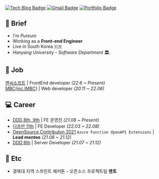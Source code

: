 [![Tech Blog Badge](http://img.shields.io/badge/-Tech%20blog-black?style=flat-square&logo=github&link=https://blue-boy.tistory.com/)](https://blue-boy.tistory.com/) 
[![Gmail Badge](https://img.shields.io/badge/-Gmail-d14836?style=flat-square&logo=Gmail&logoColor=white&link=mailto:pooreumsunny@gmail.com)](mailto:pooreumsunny@gmail.com)
[![Portfolio Badge](https://img.shields.io/badge/포트폴리오-resume-ff69b4)](https://ten-confidence-178.notion.site/Choi-Pu-Reum-e987869165e74e31905573f2b88613ad)

<h2>🐛 Brief</h2>

- I'm *Pureum*
- Working as a **Front-end Engineer**
- Live in South Korea 🇰🇷
- *Hanyang University* - *Software Department* 🏛️. 

<h2>💼 Job</h2>

<a href="https://kr.ncsoft.com/kr/index.do">엔씨소프트</a> | FrontEnd developer *(22.6 ~ Present)* <br>
<a href="https://www.imbc.com/">MBC(inc.IMBC)</a> | Web developer *(20.11 ~ 22.06)* 


<h2>💻 Career</h2>

- <a href="https://github.com/DDD-Community">DDD 8th, 9th</a> | FE 운영진 *(21.08 ~ Present)*
- <a href="https://github.com/depromeet">디프만 11th</a> | FE Developer *(22.03 ~ 22.08)*
- <a href="https://github.com/Azure/azure-functions-openapi-extension">OepnSource Contributon 2021</a> `Azure Function OpenAPI Extensions` | **Lead mentee** *(21.08 ~ 21.12)*
- <a href="https://github.com/DDD-6">DDD 6th</a> | Server Developer *(21.07 ~ 21.12)*

<h2>📀 Etc</h2>

- 경북대 지역 스프린트 해커톤 - 오픈소스 프로젝트팀 **멘토**
